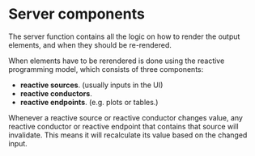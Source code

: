 Server components
=======================

The server function contains all the logic on how to render the output elements, and when they should be re-rendered.

When elements have to be rerendered is done using the reactive programming model, which consists of three components: 

* **reactive sources**. (usually inputs in the UI)
* **reactive conductors**.
* **reactive endpoints**. (e.g. plots or tables.)

Whenever a reactive source or reactive conductor changes value, any reactive conductor or reactive endpoint that contains that source will invalidate. This means it will recalculate its value based on the changed input.
